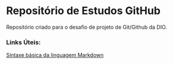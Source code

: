 # Repositório de Estudos GitHub

Repositório criado para o desafio de projeto de Git/Github da DIO.

### Links Úteis:

[Síntaxe básica da linguagem Markdown](https://markdown.net.br/sintaxe-basica/)
